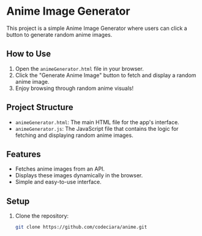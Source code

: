 # Anime Image Generator

This project is a simple Anime Image Generator where users can click a button to generate random anime images.

## How to Use

1. Open the `animeGenerator.html` file in your browser.
2. Click the "Generate Anime Image" button to fetch and display a random anime image.
3. Enjoy browsing through random anime visuals!

## Project Structure

- `animeGenerator.html`: The main HTML file for the app's interface.
- `animeGenerator.js`: The JavaScript file that contains the logic for fetching and displaying random anime images.

## Features

- Fetches anime images from an API.
- Displays these images dynamically in the browser.
- Simple and easy-to-use interface.

## Setup

1. Clone the repository:
   ```bash
   git clone https://github.com/codeciara/anime.git
